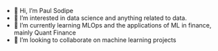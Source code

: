 - 👋 Hi, I’m Paul Sodipe
- 👀 I’m interested in data science and anything related to data.
- 🌱 I’m currently learning MLOps and the applications of ML in finance, mainly Quant Finance
- 💞️ I’m looking to collaborate on machine learning projects

<!---
so-dipe/so-dipe is a ✨ special ✨ repository because its `README.md` (this file) appears on your GitHub profile.
You can click the Preview link to take a look at your changes.
--->
